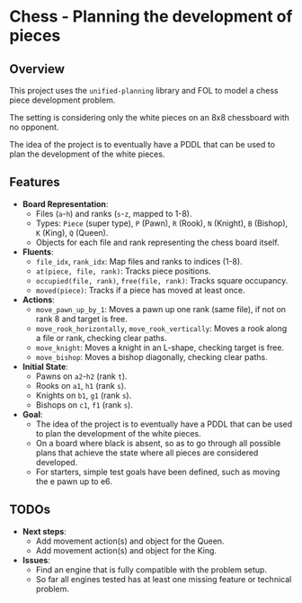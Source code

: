# Chess - Planning the development of pieces

## Overview

This project uses the `unified-planning` library and FOL to model a chess piece development problem.

The setting is considering only the white pieces on an 8x8 chessboard with no opponent.

The idea of the project is to eventually have a PDDL that can be used to plan the development of the white pieces.

## Features
- **Board Representation**:
  - Files (`a`-`h`) and ranks (`s`-`z`, mapped to 1-8).
  - Types: `Piece` (super type), `P` (Pawn), `R` (Rook), `N` (Knight), `B` (Bishop), `K` (King), `Q` (Queen).
  - Objects for each file and rank representing the chess board itself.
- **Fluents**:
  - `file_idx`, `rank_idx`: Map files and ranks to indices (1-8).
  - `at(piece, file, rank)`: Tracks piece positions.
  - `occupied(file, rank)`, `free(file, rank)`: Tracks square occupancy.
  - `moved(piece)`: Tracks if a piece has moved at least once.
- **Actions**:
  - `move_pawn_up_by_1`: Moves a pawn up one rank (same file), if not on rank 8 and target is free.
  - `move_rook_horizontally`, `move_rook_vertically`: Moves a rook along a file or rank, checking clear paths.
  - `move_knight`: Moves a knight in an L-shape, checking target is free.
  - `move_bishop`: Moves a bishop diagonally, checking clear paths.
- **Initial State**:
  - Pawns on `a2`-`h2` (rank `t`).
  - Rooks on `a1`, `h1` (rank `s`).
  - Knights on `b1`, `g1` (rank `s`).
  - Bishops on `c1`, `f1` (rank `s`).
- **Goal**:
  - The idea of the project is to eventually have a PDDL that can be used to plan the development of the white pieces.
  - On a board where black is absent, so as to go through all possible plans that achieve the state where all pieces are considered developed.
  - For starters, simple test goals have been defined, such as moving the e pawn up to e6.

## TODOs
- **Next steps**:
  - Add movement action(s) and object for the Queen.
  - Add movement action(s) and object for the King.
- **Issues**:
  - Find an engine that is fully compatible with the problem setup.
  - So far all engines tested has at least one missing feature or technical problem.
